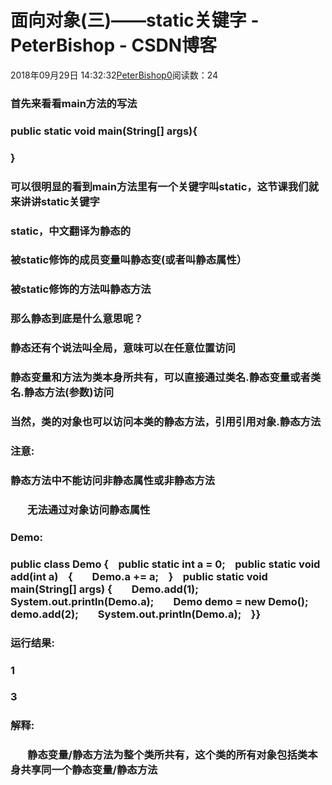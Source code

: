 # 面向对象(三)——static关键字 - PeterBishop - CSDN博客





2018年09月29日 14:32:32[PeterBishop0](https://me.csdn.net/qq_40061421)阅读数：24








### 首先来看看main方法的写法

### public static void main(String[] args){

### }

### 可以很明显的看到main方法里有一个关键字叫static，这节课我们就来讲讲static关键字

### static，中文翻译为静态的

### 被static修饰的成员变量叫静态变(或者叫静态属性）

### 被static修饰的方法叫静态方法

### 那么静态到底是什么意思呢？

### 静态还有个说法叫全局，意味可以在任意位置访问

### 静态变量和方法为类本身所共有，可以直接通过类名.静态变量或者类名.静态方法(参数)访问

### 当然，类的对象也可以访问本类的静态方法，引用引用对象.静态方法

### 注意:

### 静态方法中不能访问非静态属性或非静态方法

###        无法通过对象访问静态属性

### Demo:

### public class Demo {    public static int a = 0;    public static void add(int a)    {        Demo.a += a;    }    public static void main(String[] args) {        Demo.add(1);        System.out.println(Demo.a);        Demo demo = new Demo();        demo.add(2);        System.out.println(Demo.a);    }}

### 运行结果:

### 1

### 3

### 解释:

###        静态变量/静态方法为整个类所共有，这个类的所有对象包括类本身共享同一个静态变量/静态方法



